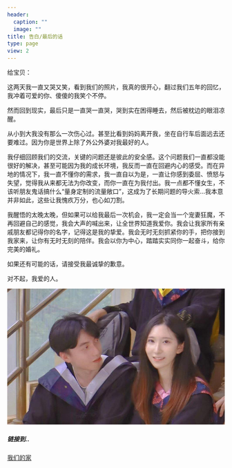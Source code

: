 ```yaml
---
header:
  caption: ""
  image: ""
title: 告白/最后的话
type: page
view: 2
---
```


给宝贝：

这两天我一直又哭又笑，看到我们的照片，我真的很开心，翻过我们五年的回忆，我冲着可爱的你、傻傻的我笑个不停。

然而回到现实，最后只是一直哭一直哭，哭到实在困得睡去，然后被枕边的眼泪凉醒。

从小到大我没有那么一次伤心过。甚至比看到妈妈离开我，坐在自行车后面远去还要难过。因为你是世界上除了外公外婆对我最好的人。

我仔细回顾我们的交流，关键的问题还是彼此的安全感。这个问题我们一直都没能很好的解决，甚至可能因为我的成长环境，我反而一直在回避内心的感受。而在异地的情况下，我一直不懂你的需求，我一直自以为是，一直让你感到委屈、愤怒与失望，觉得我从来都无法为你改变，而你一直在为我付出。我一点都不懂女生，不该听朋友鬼话搞什么“量身定制的流量敞口”，这成为了长期问题的导火索...我本意并非如此，这些让我愧疚万分，也心如刀割。


我醒悟的太晚太晚，但如果可以给我最后一次机会，我一定会当一个宠妻狂魔，不再回避自己的感觉，我会大声的喊出来，让全世界知道我爱你。我会让我家所有亲戚朋友都记得你的名字，记得这是我的挚爱。我会无时无刻抓紧你的手，把你接到我家来，让你有无时无刻的陪伴。我会以你为中心，踏踏实实同你一起奋斗，给你完美的婚礼。

如果还有可能的话，请接受我最诚挚的歉意。

对不起，我爱的人。

![](image/look.jpg)

##### 链接到..
[我们的家](https://ziqian-xia.tech/family/)